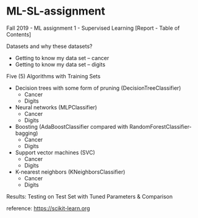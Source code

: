 # ML-SL-assignment
Fall 2019 - ML assignment 1 - Supervised Learning
[Report - Table of Contents]

Datasets and why these datasets?	
 - Getting to know my data set – cancer	
 - Getting to know my data set – digits	

Five (5) Algorithms with Training Sets
 - Decision trees with some form of pruning (DecisionTreeClassifier) 
   - Cancer	
   - Digits
 - Neural networks (MLPClassifier)
   - Cancer	
   - Digits
 - Boosting (AdaBoostClassifier compared with RandomForestClassifier-bagging) 	
   - Cancer
   - Digits
 - Support vector machines (SVC)
   - Cancer
   - Digits
 - K-nearest neighbors (KNeighborsClassifier)
   - Cancer
   - Digits

Results: Testing on Test Set with Tuned Parameters & Comparison

reference:
https://scikit-learn.org

